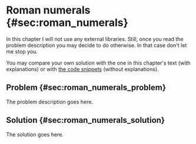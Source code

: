 # Roman numerals {#sec:roman_numerals}

In this chapter I will not use any external libraries. Still, once you read the
problem description you may decide to do otherwise. In that case don't let me
stop you.

You may compare your own solution with the one in this chapter's text (with
explanations) or with [the code
snippets](https://github.com/b-lukaszuk/BS_wJ_eng/tree/main/code_snippets/roman_numerals)
(without explanations).

## Problem {#sec:roman_numerals_problem}

The problem description goes here.

## Solution {#sec:roman_numerals_solution}

The solution goes here.
